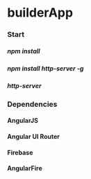 # builderApp

### Start
##### npm install
##### npm install http-server -g
##### http-server

### Dependencies
#### AngularJS
#### Angular UI Router
#### Firebase
#### AngularFire
